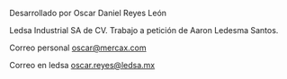 Desarrollado por Oscar Daniel Reyes León

Ledsa Industrial SA de CV.
Trabajo a petición de Aaron Ledesma Santos.

Correo personal
oscar@mercax.com

Correo en ledsa
oscar.reyes@ledsa.mx
